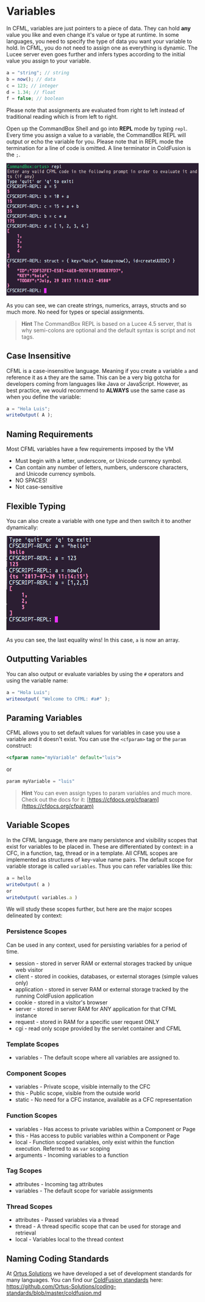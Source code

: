 # Variables

In CFML, variables are just pointers to a piece of data.  They can hold **any** value you like and even change it's value or type at runtime.  In some languages, you need to specify the type of data you want your variable to hold.  In CFML, you do not need to assign one as everything is dynamic.  The Lucee server even goes further and infers types according to the initial value you assign to your variable.

```js
a = "string"; // string
b = now(); // data
c = 123; // integer
d = 1.34; // float
f = false; // boolean
```

Please note that assignments are evaluated from right to left instead of traditional reading which is from left to right.

Open up the CommandBox Shell and go into **REPL** mode by typing `repl`.  Every time you assign a value to a variable, the CommandBox REPL will output or echo the variable for you. Please note that in REPL mode the termination for a line of code is omitted.  A line terminator in ColdFusion is the `;`.

![](/assets/variables.png)

As you can see, we can create strings, numerics, arrays, structs and so much more.  No need for types or special assignments.

> **Hint** The CommandBox REPL is based on a Lucee 4.5 server, that is why semi-colons are optional and the default syntax is script and not tags.

## Case Insensitive

CFML is a case-insensitive language.  Meaning if you create a variable `a` and reference it as `A` they are the same.  This can be a very big gotcha for developers coming from languages like Java or JavaScript.  However, as best practice, we would recommend to **ALWAYS** use the same case as when you define the variable:

```js
a = "Hola Luis";
writeOutput( A );
```

## Naming Requirements

Most CFML variables have a few requirements imposed by the VM

* Must begin with a letter, underscore, or Unicode currency symbol.
* Can contain any number of letters, numbers, underscore characters, and Unicode currency symbols.
* NO SPACES!
* Not case-sensitive


## Flexible Typing

You can also create a variable with one type and then switch it to another dynamically:

![](/assets/flexible-typing.png)

As you can see, the last equality wins! In this case, `a` is now an array.

## Outputting Variables

You can also output or evaluate variables by using the `#` operators and using the variable name:

```js
a = "Hola Luis";
writeoutput( "Welcome to CFML: #a#" );
```

## Paraming Variables

CFML allows you to set default values for variables in case you use a variable and it doesn't exist.  You can use the `<cfparam>` tag or the `param` construct:

```xml
<cfparam name="myVariable" default="luis">
```

or 

```js
param myVariable = "luis"
```

> **Hint** You can even assign types to param variables and much more. Check out the docs for it: [https://cfdocs.org/cfparam](https://cfdocs.org/cfparam)

## Variable Scopes

In the CFML language, there are many persistence and visibility scopes that exist for variables to be placed in.  These are differentiated by context: in a CFC, in a function, tag, thread or in a template.  All CFML scopes are implemented as structures of key-value name pairs. The default scope for variable storage is called `variables`.  Thus you can refer variables like this:

```js
a = hello
writeOutput( a )
or 
writeOutput( variables.a )
```

We will study these scopes further, but here are the major scopes delineated by context:

### Persistence Scopes

Can be used in any context, used for persisting variables for a period of time.

* session - stored in server RAM or external storages tracked by unique web visitor
* client - stored in cookies, databases, or external storages (simple values only)
* application - stored in server RAM or external storage tracked by the running ColdFusion application
* cookie - stored in a visitor's browser
* server - stored in server RAM for ANY application for that CFML instance
* request - stored in RAM for a specific user request ONLY
* cgi - read only scope provided by the servlet container and CFML

### Template Scopes

* variables - The default scope where all variables are assigned to.

### Component Scopes

* variables - Private scope, visible internally to the CFC
* this - Public scope, visible from the outside world
* static - No need for a CFC instance, available as a CFC representation

### Function Scopes
* variables - Has access to private variables within a Component or Page
* this - Has access to public variables within a Component or Page
* local - Function scoped variables, only exist within the function execution. Referred to as `var` scoping
* arguments - Incoming variables to a function

### Tag Scopes
* attributes - Incoming tag attributes
* variables - The default scope for variable assignments

### Thread Scopes
* attributes - Passed variables via a thread
* thread - A thread specific scope that can be used for storage and retrieval
* local - Variables local to the thread context

## Naming Coding Standards

At [Ortus Solutions](https://www.ortussolutions.com) we have developed a set of development standards for many languages. You can find our [ColdFusion standards](https://github.com/Ortus-Solutions/coding-standards/blob/master/coldfusion.md) here: https://github.com/Ortus-Solutions/coding-standards/blob/master/coldfusion.md





